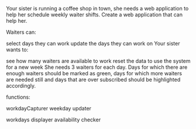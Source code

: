 Your sister is running a coffee shop in town, she needs a web application to help her schedule weekly waiter shifts. Create a web application that can help her.

Waiters can:

select days they can work
update the days they can work on
Your sister wants to:

see how many waiters are available to work
reset the data to use the system for a new week
She needs 3 waiters for each day. Days for which there are enough waiters should be marked as green, days for which more waiters are needed still and days that are over subscribed should be highlighted accordingly.


functions:

workdayCapturer
weekday updater 

workdays displayer 
availability checker
